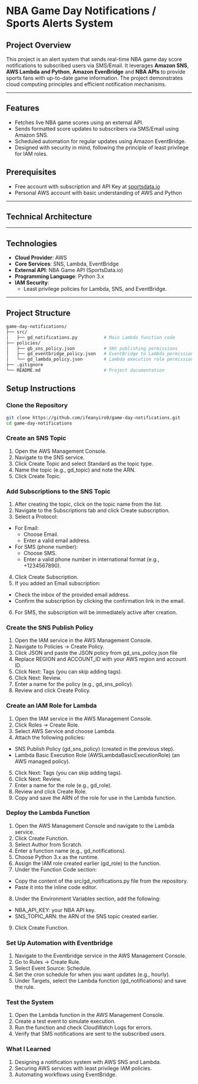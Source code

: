 # NBA Game Day Notifications / Sports Alerts System

## **Project Overview**
This project is an alert system that sends real-time NBA game day score notifications to subscribed users via SMS/Email. It leverages **Amazon SNS**, **AWS Lambda and Python**, **Amazon EvenBridge** and **NBA APIs** to provide sports fans with up-to-date game information. The project demonstrates cloud computing principles and efficient notification mechanisms.

---

## **Features**
- Fetches live NBA game scores using an external API.
- Sends formatted score updates to subscribers via SMS/Email using Amazon SNS.
- Scheduled automation for regular updates using Amazon EventBridge.
- Designed with security in mind, following the principle of least privilege for IAM roles.

## **Prerequisites**
- Free account with subscription and API Key at [sportsdata.io](https://sportsdata.io/)
- Personal AWS account with basic understanding of AWS and Python

---

## **Technical Architecture**



---


## **Technologies**
- **Cloud Provider**: AWS
- **Core Services**: SNS, Lambda, EventBridge
- **External API**: NBA Game API (SportsData.io)
- **Programming Language**: Python 3.x
- **IAM Security**:
  - Least privilege policies for Lambda, SNS, and EventBridge.

---

## **Project Structure**
```bash
game-day-notifications/
├── src/
│   ├── gd_notifications.py          # Main Lambda function code
├── policies/
│   ├── gb_sns_policy.json           # SNS publishing permissions
│   ├── gd_eventbridge_policy.json   # EventBridge to Lambda permissions
│   └── gd_lambda_policy.json        # Lambda execution role permissions
├── .gitignore
└── README.md                        # Project documentation
```

## **Setup Instructions**

### **Clone the Repository**
```bash
git clone https://github.com/ifeanyiro9/game-day-notifications.git
cd game-day-notifications
```

### **Create an SNS Topic**
1. Open the AWS Management Console.
2. Navigate to the SNS service.
3. Click Create Topic and select Standard as the topic type.
4. Name the topic (e.g., gd_topic) and note the ARN.
5. Click Create Topic.

### **Add Subscriptions to the SNS Topic**
1. After creating the topic, click on the topic name from the list.
2. Navigate to the Subscriptions tab and click Create subscription.
3. Select a Protocol:
- For Email:
  - Choose Email.
  - Enter a valid email address.
- For SMS (phone number):
  - Choose SMS.
  - Enter a valid phone number in international format (e.g., +1234567890).

4. Click Create Subscription.
5. If you added an Email subscription:
- Check the inbox of the provided email address.
- Confirm the subscription by clicking the confirmation link in the email.
6. For SMS, the subscription will be immediately active after creation.

### **Create the SNS Publish Policy**
1. Open the IAM service in the AWS Management Console.
2. Navigate to Policies → Create Policy.
3. Click JSON and paste the JSON policy from gd_sns_policy.json file
4. Replace REGION and ACCOUNT_ID with your AWS region and account ID.
5. Click Next: Tags (you can skip adding tags).
6. Click Next: Review.
7. Enter a name for the policy (e.g., gd_sns_policy).
8. Review and click Create Policy.

### **Create an IAM Role for Lambda**
1. Open the IAM service in the AWS Management Console.
2. Click Roles → Create Role.
3. Select AWS Service and choose Lambda.
4. Attach the following policies:
- SNS Publish Policy (gd_sns_policy) (created in the previous step).
- Lambda Basic Execution Role (AWSLambdaBasicExecutionRole) (an AWS managed policy).
5. Click Next: Tags (you can skip adding tags).
6. Click Next: Review.
7. Enter a name for the role (e.g., gd_role).
8. Review and click Create Role.
9. Copy and save the ARN of the role for use in the Lambda function.

### **Deploy the Lambda Function**
1. Open the AWS Management Console and navigate to the Lambda service.
2. Click Create Function.
3. Select Author from Scratch.
4. Enter a function name (e.g., gd_notifications).
5. Choose Python 3.x as the runtime.
6. Assign the IAM role created earlier (gd_role) to the function.
7. Under the Function Code section:
- Copy the content of the src/gd_notifications.py file from the repository.
- Paste it into the inline code editor.
8. Under the Environment Variables section, add the following:
- NBA_API_KEY: your NBA API key.
- SNS_TOPIC_ARN: the ARN of the SNS topic created earlier.
9. Click Create Function.


### **Set Up Automation with Eventbridge**
1. Navigate to the Eventbridge service in the AWS Management Console.
2. Go to Rules → Create Rule.
3. Select Event Source: Schedule.
4. Set the cron schedule for when you want updates (e.g., hourly).
5. Under Targets, select the Lambda function (gd_notifications) and save the rule.


### **Test the System**
1. Open the Lambda function in the AWS Management Console.
2. Create a test event to simulate execution.
3. Run the function and check CloudWatch Logs for errors.
4. Verify that SMS notifications are sent to the subscribed users.


### **What I Learned**
1. Designing a notification system with AWS SNS and Lambda.
2. Securing AWS services with least privilege IAM policies.
3. Automating workflows using EventBridge.



